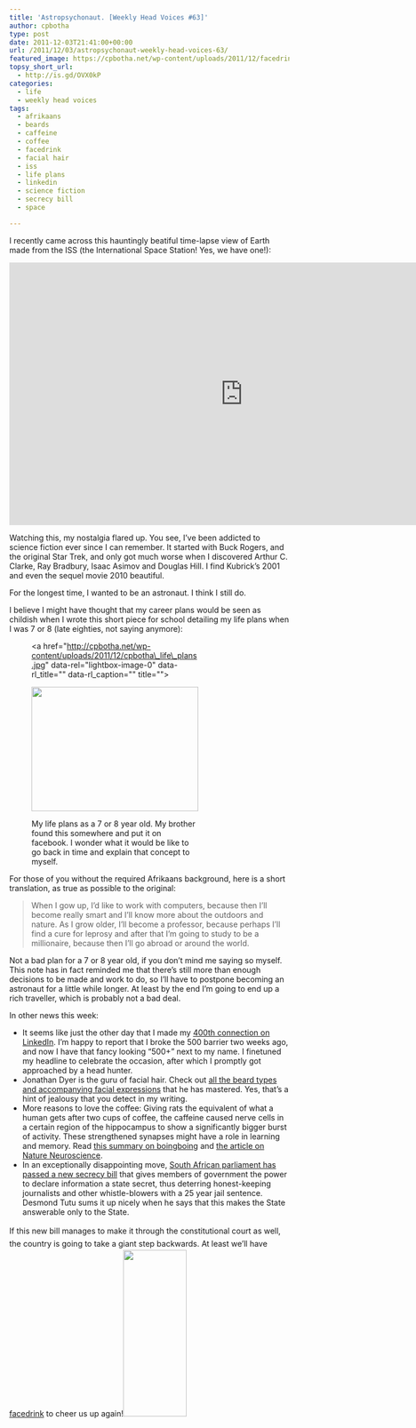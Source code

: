 ```yaml
---
title: 'Astropsychonaut. [Weekly Head Voices #63]'
author: cpbotha
type: post
date: 2011-12-03T21:41:00+00:00
url: /2011/12/03/astropsychonaut-weekly-head-voices-63/
featured_image: https://cpbotha.net/wp-content/uploads/2011/12/facedrink1-152x180.jpg
topsy_short_url:
  - http://is.gd/OVX0kP
categories:
  - life
  - weekly head voices
tags:
  - afrikaans
  - beards
  - caffeine
  - coffee
  - facedrink
  - facial hair
  - iss
  - life plans
  - linkedin
  - science fiction
  - secrecy bill
  - space

---
```

I recently came across this hauntingly beatiful time-lapse view of Earth made from the ISS (the International Space Station! Yes, we have one!):

<div class="jetpack-video-wrapper">
  <div class="embed-vimeo" style="text-align: center;">
    <iframe src="https://player.vimeo.com/video/32001208" width="840" height="473" frameborder="0" webkitallowfullscreen mozallowfullscreen allowfullscreen></iframe>
  </div>
</div>

Watching this, my nostalgia flared up. You see, I&#8217;ve been addicted to science fiction ever since I can remember. It started with Buck Rogers, and the original Star Trek, and only got much worse when I discovered Arthur C. Clarke, Ray Bradbury, Isaac Asimov and Douglas Hill. I find Kubrick&#8217;s 2001 and even the sequel movie 2010 beautiful.

For the longest time, I wanted to be an astronaut. I think I still do.

I believe I might have thought that my career plans would be seen as childish when I wrote this short piece for school detailing my life plans when I was 7 or 8 (late eighties, not saying anymore):<figure id="attachment_1577" aria-describedby="caption-attachment-1577" style="width: 300px" class="wp-caption aligncenter"><a href="http://cpbotha.net/wp-content/uploads/2011/12/cpbotha\_life\_plans.jpg" data-rel="lightbox-image-0" data-rl\_title="" data-rl\_caption="" title="">

<img data-attachment-id="1577" data-permalink="https://cpbotha.net/2011/12/03/astropsychonaut-weekly-head-voices-63/cpbotha_life_plans/" data-orig-file="https://cpbotha.net/wp-content/uploads/2011/12/cpbotha_life_plans.jpg" data-orig-size="960,717" data-comments-opened="1" data-image-meta="{&quot;aperture&quot;:&quot;0&quot;,&quot;credit&quot;:&quot;&quot;,&quot;camera&quot;:&quot;&quot;,&quot;caption&quot;:&quot;&quot;,&quot;created_timestamp&quot;:&quot;0&quot;,&quot;copyright&quot;:&quot;&quot;,&quot;focal_length&quot;:&quot;0&quot;,&quot;iso&quot;:&quot;0&quot;,&quot;shutter_speed&quot;:&quot;0&quot;,&quot;title&quot;:&quot;&quot;}" data-image-title="cpbotha_life_plans" data-image-description="" data-medium-file="https://cpbotha.net/wp-content/uploads/2011/12/cpbotha_life_plans-300x224.jpg" data-large-file="https://cpbotha.net/wp-content/uploads/2011/12/cpbotha_life_plans.jpg" class="size-medium wp-image-1577" title="cpbotha_life_plans" src="http://cpbotha.net/wp-content/uploads/2011/12/cpbotha_life_plans-300x224.jpg" alt="" width="300" height="224" srcset="https://cpbotha.net/wp-content/uploads/2011/12/cpbotha_life_plans-300x224.jpg 300w, https://cpbotha.net/wp-content/uploads/2011/12/cpbotha_life_plans.jpg 960w" sizes="(max-width: 300px) 85vw, 300px" /></a><figcaption id="caption-attachment-1577" class="wp-caption-text">My life plans as a 7 or 8 year old. My brother found this somewhere and put it on facebook. I wonder what it would be like to go back in time and explain that concept to myself.</figcaption></figure> 

For those of you without the required Afrikaans background, here is a short translation, as true as possible to the original:

> When I gow up, I&#8217;d like to work with computers, because then I&#8217;ll become really smart and I&#8217;ll know more about the outdoors and nature. As I grow older, I&#8217;ll become a professor, because perhaps I&#8217;ll find a cure for leprosy and after that I&#8217;m going to study to be a millionaire, because then I&#8217;ll go abroad or around the world.

Not a bad plan for a 7 or 8 year old, if you don&#8217;t mind me saying so myself. This note has in fact reminded me that there&#8217;s still more than enough decisions to be made and work to do, so I&#8217;ll have to postpone becoming an astronaut for a little while longer. At least by the end I&#8217;m going to end up a rich traveller, which is probably not a bad deal.

In other news this week:

  * It seems like just the other day that I made my [400th connection on LinkedIn][1]. I&#8217;m happy to report that I broke the 500 barrier two weeks ago, and now I have that fancy looking &#8220;500+&#8221; next to my name. I finetuned my headline to celebrate the occasion, after which I promptly got approached by a head hunter.
  * Jonathan Dyer is the guru of facial hair. Check out [all the beard types and accompanying facial expressions][2] that he has mastered. Yes, that&#8217;s a hint of jealousy that you detect in my writing.
  * More reasons to love the coffee: Giving rats the equivalent of what a human gets after two cups of coffee, the caffeine caused nerve cells in a certain region of the hippocampus to show a significantly bigger burst of activity. These strengthened synapses might have a role in learning and memory. Read [this summary on boingboing][3] and [the article on Nature Neuroscience][4].
  * In an exceptionally disappointing move, [South African parliament has passed a new secrecy bill][5] that gives members of government the power to declare information a state secret, thus deterring honest-keeping journalists and other whistle-blowers with a 25 year jail sentence. Desmond Tutu sums it up nicely when he says that this makes the State answerable only to the State.

<div>
  <p>
    <span class="Apple-style-span" style="font-size: 14px; line-height: 23px;">If this new bill manages to make it through the constitutional court as well, the country is going to take a giant step backwards. At least we&#8217;ll have <a href="http://drinkfacedrink.com/">facedrink</a> to cheer us up again!<a href="http://cpbotha.net/wp-content/uploads/2011/12/facedrink1.jpg" data-rel="lightbox-image-1" data-rl_title="" data-rl_caption="" title=""><img data-attachment-id="1579" data-permalink="https://cpbotha.net/2011/12/03/astropsychonaut-weekly-head-voices-63/facedrink1/" data-orig-file="https://cpbotha.net/wp-content/uploads/2011/12/facedrink1.jpg" data-orig-size="152,400" data-comments-opened="1" data-image-meta="{&quot;aperture&quot;:&quot;0&quot;,&quot;credit&quot;:&quot;&quot;,&quot;camera&quot;:&quot;&quot;,&quot;caption&quot;:&quot;&quot;,&quot;created_timestamp&quot;:&quot;0&quot;,&quot;copyright&quot;:&quot;&quot;,&quot;focal_length&quot;:&quot;0&quot;,&quot;iso&quot;:&quot;0&quot;,&quot;shutter_speed&quot;:&quot;0&quot;,&quot;title&quot;:&quot;&quot;}" data-image-title="facedrink1" data-image-description="" data-medium-file="https://cpbotha.net/wp-content/uploads/2011/12/facedrink1-114x300.jpg" data-large-file="https://cpbotha.net/wp-content/uploads/2011/12/facedrink1.jpg" class="aligncenter size-medium wp-image-1579" title="facedrink1" src="http://cpbotha.net/wp-content/uploads/2011/12/facedrink1-114x300.jpg" alt="" width="114" height="300" srcset="https://cpbotha.net/wp-content/uploads/2011/12/facedrink1-114x300.jpg 114w, https://cpbotha.net/wp-content/uploads/2011/12/facedrink1.jpg 152w" sizes="(max-width: 114px) 85vw, 114px" /></a></span>
  </p>
</div>

 [1]: /2011/05/22/just-one-thing-weekly-head-voices-49/ "400th connection on LinkedIn connection post"
 [2]: http://www.dyers.org/blog/beards/beard-types/ "dyers' beard types"
 [3]: http://boingboing.net/2011/11/21/caffeines-boosts-signals-in-th.html "coffee good for hippocampus activity (boingbonig)"
 [4]: http://www.nature.com/neuro/journal/vaop/ncurrent/abs/nn.2962.html "nature neuroscience article on effect of coffee on activty in CA2 of hippocampus"
 [5]: http://www.telegraph.co.uk/news/worldnews/africaandindianocean/southafrica/8907057/South-Africa-passes-secrecy-bill.html "south african secrecy bill in the telegraph"